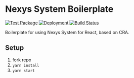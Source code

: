 # Nexys System Boilerplate

[![Test Package](https://github.com/nexys-system/react-boilerplate-ts/workflows/Test%20Package/badge.svg)](https://github.com/nexys-system/react-boilerplate-ts/actions?query=workflow%3A%22Test+Package%22)
[![Deployment](https://github.com/nexys-system/react-boilerplate-ts/workflows/Deployment/badge.svg)](https://github.com/nexys-system/react-boilerplate-ts/actions?query=workflow%3ADeployment)
[![Build Status](https://travis-ci.com/nexys-system/react-boilerplate-ts.svg?token=GXhUFkjWzYy6w9V29DXe&branch=master)](https://travis-ci.com/nexys-system/react-boilerplate-ts)

Boilerplate for using Nexys System for React, based on CRA.

## Setup

1. fork repo
2. `yarn install`
3. `yarn start`
